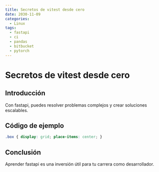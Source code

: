 ```yaml
---
title: Secretos de vitest desde cero
date: 2030-11-09
categories:
  - Linux
tags:
  - fastapi
  - ci
  - pandas
  - bitbucket
  - pytorch
---
```


# Secretos de vitest desde cero

## Introducción

Con fastapi, puedes resolver problemas complejos y crear soluciones escalables.

## Código de ejemplo

```css
.box { display: grid; place-items: center; }
```

## Conclusión

Aprender fastapi es una inversión útil para tu carrera como desarrollador.
